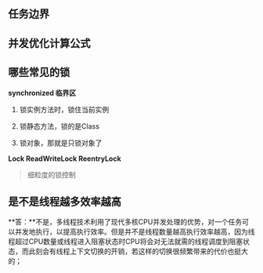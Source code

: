 ## 任务边界

## 并发优化计算公式

## 哪些常见的锁

****synchronized** 临界区**

1. 锁实例方法时，锁住当前实例

2. 锁静态方法，锁的是Class

3. 锁对象，那就是只锁对象了

**Lock ReadWriteLock ReentryLock**

> 细粒度的锁控制

## 是不是线程越多效率越高

**答：**不是，多线程技术利用了现代多核CPU并发处理的优势，对一个任务可以并发地执行，以提高执行效率。但是并不是线程数量越高执行效率越高，因为线程超过CPU数量或线程进入阻塞状态时CPU将会对无法就需的线程调度到阻塞状态，而此刻会有线程上下文切换的开销，若这样的切换很频繁带来的代价也挺大的；

